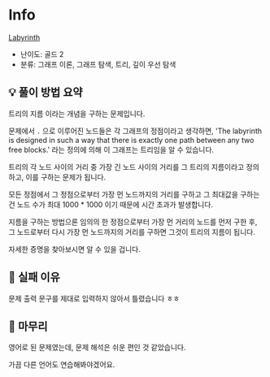 # Info
[Labyrinth](https://boj.kr/3482)

- 난이도: 골드 2
- 분류: 그래프 이론, 그래프 탐색, 트리, 깊이 우선 탐색

## 💡 풀이 방법 요약

트리의 지름 이라는 개념을 구하는 문제입니다.

문제에서 `.` 으로 이루어진 노드들은 각 그래프의 정점이라고 생각하면, 'The labyrinth is designed in such a way that there is exactly one path between any two free blocks.' 라는 정의에 의해 이 그래프는 트리임을 알 수 있습니다.

트리의 각 노드 사이의 거리 중 가장 긴 노드 사이의 거리를 그 트리의 지름이라고 정의하고, 이를 구하는 문제가 됩니다.

모든 정점에서 그 정점으로부터 가장 먼 노드까지의 거리를 구하고 그 최대값을 구하는 건 노드 수가 최대 1000 * 1000 이기 때문에 시간 초과가 발생합니다.

지름을 구하는 방법으론 임의의 한 정점으로부터 가장 먼 거리의 노드를 먼저 구한 후, 그 노드로부터 다시 가장 먼 노드까지의 거리를 구하면 그것이 트리의 지름이 됩니다.

자세한 증명을 찾아보시면 알 수 있을 겁니다.

## 👀 실패 이유

문제 출력 문구를 제대로 입력하지 않아서 틀렸습니다 ㅎㅎ

## 🙂 마무리

영어로 된 문제였는데, 문제 해석은 쉬운 편인 것 같았습니다.

가끔 다른 언어도 연습해봐야겠어요.
